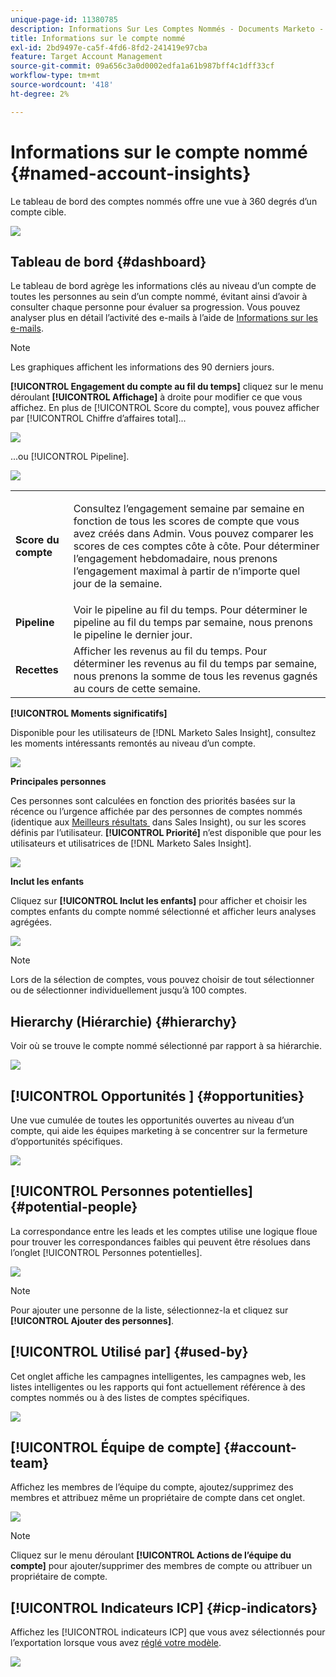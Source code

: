 ```yaml
---
unique-page-id: 11380785
description: Informations Sur Les Comptes Nommés - Documents Marketo - Documentation Du Produit
title: Informations sur le compte nommé
exl-id: 2bd9497e-ca5f-4fd6-8fd2-241419e97cba
feature: Target Account Management
source-git-commit: 09a656c3a0d0002edfa1a61b987bff4c1dff33cf
workflow-type: tm+mt
source-wordcount: '418'
ht-degree: 2%

---
```


# Informations sur le compte nommé {#named-account-insights}

Le tableau de bord des comptes nommés offre une vue à 360 degrés d’un compte cible.

![](assets/one-1.png)

## Tableau de bord {#dashboard}

Le tableau de bord agrège les informations clés au niveau d’un compte de toutes les personnes au sein d’un compte nommé, évitant ainsi d’avoir à consulter chaque personne pour évaluer sa progression. Vous pouvez analyser plus en détail l’activité des e-mails à l’aide de [Informations sur les e-mails](/help/marketo/product-docs/reporting/email-insights/filtering-in-email-insights.md#account-based-marketing).

>[!NOTE]
>
>Les graphiques affichent les informations des 90 derniers jours.

**[!UICONTROL Engagement du compte au fil du temps]** cliquez sur le menu déroulant **[!UICONTROL Affichage]** à droite pour modifier ce que vous affichez. En plus de [!UICONTROL Score du compte], vous pouvez afficher par [!UICONTROL Chiffre d’affaires total]...

![](assets/two-new.png)

...ou [!UICONTROL Pipeline].

![](assets/three-new.png)

<table>
 <tbody>
  <tr>
   <td><strong><span class="uicontrol">Score du compte</span></strong></td>
   <td><p>Consultez l’engagement semaine par semaine en fonction de tous les scores de compte que vous avez créés dans <span class="uicontrol">Admin</span>. Vous pouvez comparer les scores de ces comptes côte à côte. Pour déterminer l’engagement hebdomadaire, nous prenons l’engagement maximal à partir de n’importe quel jour de la semaine.</p></td>
  </tr>
  <tr>
   <td><strong><span class="uicontrol">Pipeline</span></strong></td>
   <td>Voir le pipeline au fil du temps. Pour déterminer le pipeline au fil du temps par semaine, nous prenons le pipeline le dernier jour.</td>
  </tr>
  <tr>
   <td><strong><span class="uicontrol">Recettes</span></strong></td>
   <td>Afficher les revenus au fil du temps. Pour déterminer les revenus au fil du temps par semaine, nous prenons la somme de tous les revenus gagnés au cours de cette semaine.</td>
  </tr>
 </tbody>
</table>

**[!UICONTROL Moments significatifs]**

Disponible pour les utilisateurs de [!DNL Marketo Sales Insight], consultez les moments intéressants remontés au niveau d’un compte.

![](assets/int-mom.png)

**Principales personnes**

Ces personnes sont calculées en fonction des priorités basées sur la récence ou l’urgence affichée par des personnes de comptes nommés (identique aux [&#x200B; Meilleurs résultats &#x200B;](/help/marketo/product-docs/marketo-sales-insight/msi-for-salesforce/features/stars-and-flames/priority-urgency-relative-score-and-best-bets.md) dans Sales Insight), ou sur les scores définis par l’utilisateur. **[!UICONTROL Priorité]** n’est disponible que pour les utilisateurs et utilisatrices de [!DNL Marketo Sales Insight].

![](assets/top-ten.png)

**Inclut les enfants**

Cliquez sur **[!UICONTROL Inclut les enfants]** pour afficher et choisir les comptes enfants du compte nommé sélectionné et afficher leurs analyses agrégées.

![](assets/abm.png)

>[!NOTE]
>
>Lors de la sélection de comptes, vous pouvez choisir de tout sélectionner ou de sélectionner individuellement jusqu’à 100 comptes.

## Hierarchy (Hiérarchie) {#hierarchy}

Voir où se trouve le compte nommé sélectionné par rapport à sa hiérarchie.

![](assets/hierarchy.png)

## [!UICONTROL &#x200B; Opportunités &#x200B;] {#opportunities}

Une vue cumulée de toutes les opportunités ouvertes au niveau d’un compte, qui aide les équipes marketing à se concentrer sur la fermeture d’opportunités spécifiques.

![](assets/four-1.png)

## [!UICONTROL Personnes potentielles] {#potential-people}

La correspondance entre les leads et les comptes utilise une logique floue pour trouver les correspondances faibles qui peuvent être résolues dans l’onglet [!UICONTROL Personnes potentielles].

![](assets/five-1.png)

>[!NOTE]
>
>Pour ajouter une personne de la liste, sélectionnez-la et cliquez sur **[!UICONTROL Ajouter des personnes]**.

## [!UICONTROL Utilisé par] {#used-by}

Cet onglet affiche les campagnes intelligentes, les campagnes web, les listes intelligentes ou les rapports qui font actuellement référence à des comptes nommés ou à des listes de comptes spécifiques.

![](assets/six-1.png)

## [!UICONTROL Équipe de compte] {#account-team}

Affichez les membres de l’équipe du compte, ajoutez/supprimez des membres et attribuez même un propriétaire de compte dans cet onglet.

![](assets/seven-1.png)

>[!NOTE]
>
>Cliquez sur le menu déroulant **[!UICONTROL Actions de l’équipe du compte]** pour ajouter/supprimer des membres de compte ou attribuer un propriétaire de compte.

## [!UICONTROL Indicateurs ICP] {#icp-indicators}

Affichez les [!UICONTROL indicateurs ICP] que vous avez sélectionnés pour l’exportation lorsque vous avez [réglé votre modèle](/help/marketo/product-docs/target-account-management/account-profiling/account-profiling-ranking-and-tuning.md#model-tuning).

![](assets/eight.png)
